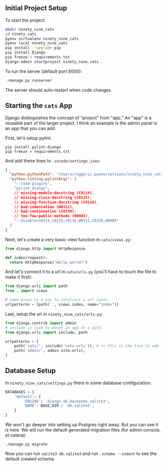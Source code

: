 ## Initial Project Setup

To start the project:

```bash
mkdir ninety_nine_cats
cd ninety_cats
pyenv virtualenv ninety_nine_cats
pyenv local ninety_nine_cats
pip install --upgrade pip
pip install Django
pip freeze > requirements.txt
django-admin startproject ninety_nine_cats .
```

To run the server (default port 8000):

```python
./manage.py runserver
```

The server should auto-restart when code changes.

## Starting the `cats` App

Django distinguishes the concept of "project" from "app." An "app" is a
reusable part of the larger project. I think an example is the admin
panel is an app that you can add.

First, let's setup pylint:

```
pip install pylint-django
pip freeze > requirements.txt
```

And add these lines to `.vscode/settings.json`:

```json
{
  "python.pythonPath": "/Users/ruggeri/.pyenv/versions/ninety_nine_cats/bin/python",
  "python.linting.pylintArgs": [
    "--load-plugins",
    "pylint_django",
    // missing-module-docstring (C0114),
    // missing-class-docstring (C0115),
    // missing-function-docstring (C0116),
    // bad-indentation (W0311),
    // bad-continuation (C0330),
    // too-few-public-methods (R0903),
    "--disable=C0114,C0115,C0116,W0311,C0330,R0903"
  ]
}
```

Next, let's create a very basic view function in `cats/views.py`:

```python
from django.http import HttpResponse

def index(request):
  return HttpResponse("Hello world!")
```

And let's connect it to a url in `cats/urls.py` (you'll have to touch
the file to make it first):

```python
from django.urls import path
from . import views

# name gives us a way to construct a url later.
urlpatterns = [path('', views.index, name="index")]
```

Last, setup the url in `ninety_nine_cats/urls.py`:

```python
from django.contrib import admin
# include is used to mount an app at a path.
from django.urls import include, path

urlpatterns = [
    path('cats/', include('cats.urls')), # << this is the line to add
    path('admin/', admin.site.urls),
]
```

## Database Setup

In `ninety_nine_cats/settings.py` there is some database configuration:

```python
DATABASES = {
    'default': {
        'ENGINE': 'django.db.backends.sqlite3',
        'NAME': BASE_DIR / 'db.sqlite3',
    }
}
```

We won't go deeper into setting up Postgres right away. But you can see
it is here. We will run the default generated migration files (for admin
console, et cetera):

```
./manage.py migrate
```

Now you can run `sqlite3 db.sqlite3` and run `.schema --indent` to see
the default created schema.
